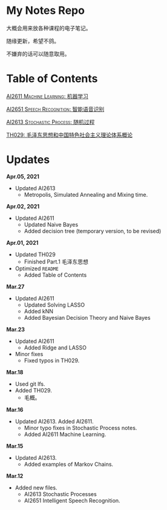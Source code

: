 # My Notes Repo
大概会用来放各种课程的电子笔记。

随缘更新，希望不鸽。

不嫌弃的话可以随意取用。

# Table of Contents
[AI2611 <span style="font-variant:small-caps;">Machine Learning</span>: 机器学习](./Machine%20Learning/MachineLearning.pdf)

[AI2651 <span style="font-variant:small-caps;">Speech Recognition</span>: 智能语音识别](./Speech%20Recognition/NotesTo2651.pdf)

[AI2613 <span style="font-variant:small-caps;">Stochastic Process</span>: 随机过程](./Stochastic%20Processes/NotesTo2613.pdf)

[TH029: 毛泽东思想和中国特色社会主义理论体系概论](./毛泽东思想与中国特色社会主义理论体系概论/TH029.pdf)

# Updates
**Apr.05, 2021**
- Updated AI2613
  - Metropolis, Simulated Annealing and Mixing time.

**Apr.02, 2021**
- Updated AI2611
  - Updated Naive Bayes
  - Added decision tree (temporary version, to be revised)

**Apr.01, 2021**
- Updated TH029
  - Finished Part.1 毛泽东思想
- Optimized `README`
  - Added Table of Contents

**Mar.27**
- Updated AI2611
  - Updated Solving LASSO
  - Added kNN
  - Added Bayesian Decision Theory and Naive Bayes

**Mar.23**
- Updated AI2611
  + Added Ridge and LASSO
- Minor fixes
  + Fixed typos in TH029.

**Mar.18**
- Used git lfs.
- Added TH029.
  + 毛概。

**Mar.16**
- Updated AI2613. Added AI2611.
  + Minor typo fixes in Stochastic Process notes.
  + Added AI2611 Machine Learning.

**Mar.15**
- Updated AI2613.
  + Added examples of Markov Chains.


**Mar.12**
- Added new files.
  + AI2613 Stochastic Processes
  + AI2651 Intelligent Speech Recognition.
